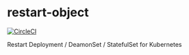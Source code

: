 # restart-object

[![CircleCI](https://circleci.com/gh/d-kuro/restart-object.svg?style=svg)](https://circleci.com/gh/d-kuro/restart-object)

Restart Deployment / DeamonSet / StatefulSet for Kubernetes
